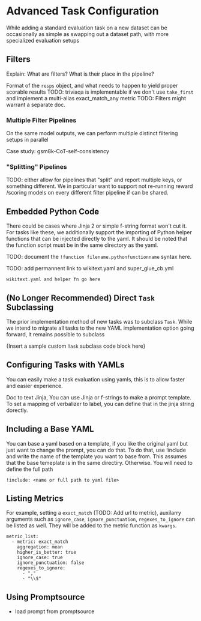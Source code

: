 # Advanced Task Configuration

While adding a standard evaluation task on a new dataset can be occasionally as simple as swapping out a dataset path, with more specialized evaluation setups

## Filters

Explain: What are filters? What is their place in the pipeline?

Format of the `resps` object, and what needs to happen to yield proper scorable results
TODO: triviaqa is implementable if we don't use `take_first` and implement a multi-alias exact_match_any metric
TODO: Filters might warrant a separate doc.

### Multiple Filter Pipelines

On the same model outputs, we can perform multiple distinct filtering setups in parallel

Case study: gsm8k-CoT-self-consistency

### "Splitting" Pipelines

TODO: either allow for pipelines that "split" and report multiple keys, or something different. We in particular want to support not re-running reward /scoring models on every different filter pipeline if can be shared.

## Embedded Python Code

There could be cases where Jinja 2 or simple f-string format won't cut it. For tasks like these, we additionally support the importing of Python helper functions that can be injected directly to the yaml. It should be noted that the function script must be in the same directory as the yaml.

TODO: document the `!function filename.pythonfunctionname` syntax here.

TODO: add permannent link to wikitext.yaml and super_glue_cb.yml
```
wikitext.yaml and helper fn go here
```

## (No Longer Recommended) Direct `Task` Subclassing

The prior implementation method of new tasks was to subclass `Task`. While we intend to migrate all tasks to the new YAML implementation option going forward, it remains possible to subclass

{Insert a sample custom `Task` subclass code block here}

## Configuring Tasks with YAMLs

You can easily make a task evaluation using yamls, this is to allow faster and easier experience.

Doc to text
Jinja,
You can use Jinja or f-strings to make a prompt template.
To set a mapping of verbalizer to label, you can define that in the jinja string dorectly.


## Including a Base YAML

You can base a yaml based on a template, if you like the original yaml but just want to change the prompt, you can do that. To do that, use !include and write the name of the template you want to base from. This assumes that the base temeplate is in the same directiry. Otherwise. You will need to define the full path

```
!include: <name or full path to yaml file>

```

## Listing Metrics

For example, setting a `exact_match` (TODO: Add url to metric), auxilarry arguments such as `ignore_case`, `ignore_punctuation`, `regexes_to_ignore` can be listed as well. They will be added to the metric function as `kwargs`.
```
metric_list:
  - metric: exact_match
    aggregation: mean
    higher_is_better: true
    ignore_case: true
    ignore_punctuation: false
    regexes_to_ignore:
      - ","
      - "\\$"
```

## Using Promptsource

- load prompt from promptsource
